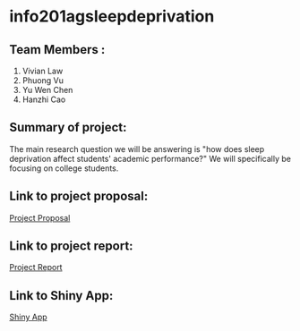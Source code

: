 # info201agsleepdeprivation
## Team Members :
1. Vivian Law
2. Phuong Vu
3. Yu Wen Chen
4. Hanzhi Cao
## Summary of project:
The main research question we will be answering is "how does sleep deprivation affect students' academic performance?" We will specifically be focusing on college students.

## Link to project proposal:
[Project Proposal](docs/projectproposal.md)

## Link to project report: 
[Project Report](docs/project_report.md)

## Link to Shiny App: 
[Shiny App](https://hanzhc.shinyapps.io/info201agsleepdeprivation/)
